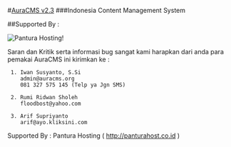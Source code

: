#[AuraCMS v2.3](http://auracms.org)
###Indonesia Content Management System

##Supported By :

![Pantura Hosting!](http://panturahost.co.id/images/logo.png)

Saran dan Kritik serta informasi bug sangat kami harapkan dari anda para pemakai AuraCMS ini kirimkan ke :

     1. Iwan Susyanto, S.Si
   		admin@auracms.org
   		081 327 575 145 (Telp ya Jgn SMS)

	 2. Rumi Ridwan Sholeh
   		floodbost@yahoo.com
		
	 3. Arif Supriyanto
   		arif@ayo.kliksini.com
		
Supported By : Pantura Hosting ( http://panturahost.co.id )
